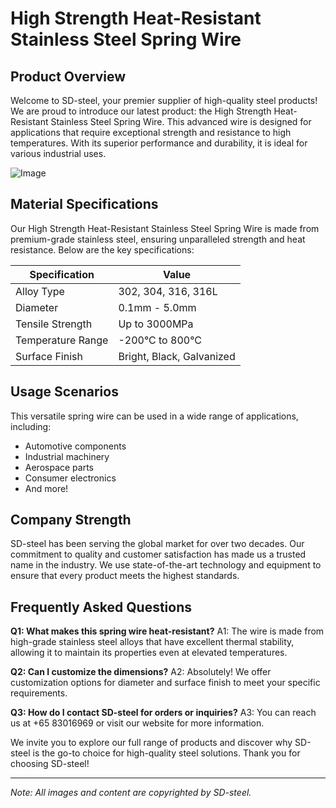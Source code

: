 # High Strength Heat-Resistant Stainless Steel Spring Wire

## Product Overview

Welcome to SD-steel, your premier supplier of high-quality steel products! We are proud to introduce our latest product: the High Strength Heat-Resistant Stainless Steel Spring Wire. This advanced wire is designed for applications that require exceptional strength and resistance to high temperatures. With its superior performance and durability, it is ideal for various industrial uses.

![Image](https://github.com/user-attachments/assets/2567258e-e124-4816-932d-1809bd27ef0b)

## Material Specifications

Our High Strength Heat-Resistant Stainless Steel Spring Wire is made from premium-grade stainless steel, ensuring unparalleled strength and heat resistance. Below are the key specifications:

| Specification | Value |
|---------------|-------|
| Alloy Type    | 302, 304, 316, 316L |
| Diameter      | 0.1mm - 5.0mm |
| Tensile Strength | Up to 3000MPa |
| Temperature Range | -200°C to 800°C |
| Surface Finish | Bright, Black, Galvanized |

## Usage Scenarios

This versatile spring wire can be used in a wide range of applications, including:
- Automotive components
- Industrial machinery
- Aerospace parts
- Consumer electronics
- And more!

## Company Strength

SD-steel has been serving the global market for over two decades. Our commitment to quality and customer satisfaction has made us a trusted name in the industry. We use state-of-the-art technology and equipment to ensure that every product meets the highest standards.

## Frequently Asked Questions

**Q1: What makes this spring wire heat-resistant?**
A1: The wire is made from high-grade stainless steel alloys that have excellent thermal stability, allowing it to maintain its properties even at elevated temperatures.

**Q2: Can I customize the dimensions?**
A2: Absolutely! We offer customization options for diameter and surface finish to meet your specific requirements.

**Q3: How do I contact SD-steel for orders or inquiries?**
A3: You can reach us at +65 83016969 or visit our website for more information.

We invite you to explore our full range of products and discover why SD-steel is the go-to choice for high-quality steel solutions. Thank you for choosing SD-steel!

---

*Note: All images and content are copyrighted by SD-steel.*